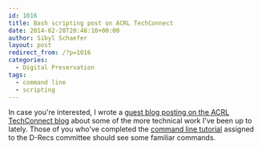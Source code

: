 ```yaml
---
id: 1016
title: Bash scripting post on ACRL TechConnect
date: 2014-02-28T20:48:10+00:00
author: Sibyl Schaefer
layout: post
redirect_from: /?p=1016
categories:
  - Digital Preservation
tags:
  - command line
  - scripting
---
```

In case you're interested, I wrote a [guest blog posting on the ACRL TechConnect blog](http://acrl.ala.org/techconnect/?p=4085) about some of the more technical work I've been up to lately. Those of you who've completed the [command line tutorial](http://learnpythonthehardway.org/book/appendixa.html) assigned to the D-Recs committee should see some familiar commands.
